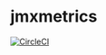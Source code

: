 # jmxmetrics
[![CircleCI](https://circleci.com/gh/provectus/jmxmetrics/tree/master.svg?style=svg)](https://circleci.com/gh/provectus/jmxmetrics/tree/master)
